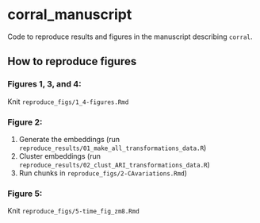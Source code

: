 # corral_manuscript

Code to reproduce results and figures in the manuscript describing `corral`.

## How to reproduce figures

### Figures 1, 3, and 4: 

Knit `reproduce_figs/1_4-figures.Rmd`

### Figure 2:

1. Generate the embeddings (run `reproduce_results/01_make_all_transformations_data.R`)
2. Cluster embeddings (run `reproduce_results/02_clust_ARI_transformations_data.R`)
3. Run chunks in `reproduce_figs/2-CAvariations.Rmd`)

### Figure 5:

Knit `reproduce_figs/5-time_fig_zm8.Rmd`
